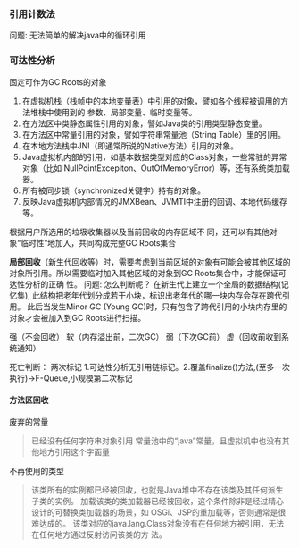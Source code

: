 ### 引用计数法
问题: 无法简单的解决java中的循环引用
### 可达性分析
固定可作为GC Roots的对象
1. 在虚拟机栈（栈帧中的本地变量表）中引用的对象，譬如各个线程被调用的方法堆栈中使用到的 参数、局部变量、临时变量等。 
2. 在方法区中类静态属性引用的对象，譬如Java类的引用类型静态变量。 
3. 在方法区中常量引用的对象，譬如字符串常量池（String Table）里的引用。
4. 在本地方法栈中JNI（即通常所说的Native方法）引用的对象。 
5. Java虚拟机内部的引用，如基本数据类型对应的Class对象，一些常驻的异常对象（比如 NullPointExcepiton、OutOfMemoryError）等，还有系统类加载器。 
6. 所有被同步锁（synchronized关键字）持有的对象。 
7. 反映Java虚拟机内部情况的JMXBean、JVMTI中注册的回调、本地代码缓存等。  


根据用户所选用的垃圾收集器以及当前回收的内存区域不 同，还可以有其他对象“临时性”地加入，共同构成完整GC Roots集合


**局部回收**（新生代回收等）时，需要考虑到当前区域的对象有可能会被其他区域的对象所引用。所以需要临时加入其他区域的对象到GC Roots集合中，才能保证可达性分析的正确 性。
问题: 怎么判断呢？
在新生代上建立一个全局的数据结构(记忆集), 此结构把老年代划分成若干小块，标识出老年代的哪一块内存会存在跨代引用。
此后当发生Minor GC (Young GC)时，只有包含了跨代引用的小块内存里的对象才会被加入到GC Roots进行扫描。


强（不会回收）
软（内存溢出前，二次GC）
弱（下次GC前）
虚（回收前收到系统通知）

死亡判断：
两次标记   1.可达性分析无引用链标记。2.覆盖finalize()方法,(至多一次执行)->F-Queue,小规模第二次标记

#### 方法区回收

废弃的常量
> 已经没有任何字符串对象引用 常量池中的“java”常量，且虚拟机中也没有其他地方引用这个字面量

不再使用的类型
> 该类所有的实例都已经被回收，也就是Java堆中不存在该类及其任何派生子类的实例。 
> 加载该类的类加载器已经被回收，这个条件除非是经过精心设计的可替换类加载器的场景，如 OSGi、JSP的重加载等，否则通常是很难达成的。 
> 该类对应的java.lang.Class对象没有在任何地方被引用，无法在任何地方通过反射访问该类的方 法。


